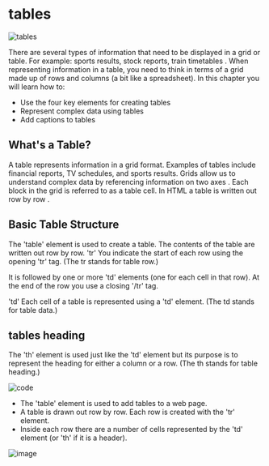 # tables 
![tables](https://i.stack.imgur.com/rehF7.png)

There are several types of information 
that need to be displayed in a grid or 
table. For example: sports results, stock 
reports, train timetables .
When representing information in a table, you need to think 
in terms of a grid made up of rows and columns (a bit like a 
spreadsheet). In this chapter you will learn how to:
*  Use the four key elements for creating tables
*  Represent complex data using tables
*  Add captions to tables 

## What's a Table?
A table represents information in a grid format. 
Examples of tables include financial reports, TV 
schedules, and sports results.
Grids allow us to understand 
complex data by referencing 
information on two axes . 
Each block in the grid is referred 
to as a table cell. In HTML a 
table is written out row by row . 
## Basic Table Structure 

The 'table' element is used 
to create a table. The contents 
of the table are written out row 
by row.
'tr'
You indicate the start of each 
row using the opening 'tr' tag. 
(The tr stands for table row.)

It is followed by one or more 
'td' elements (one for each cell 
in that row). 
At the end of the row you use a 
closing '/tr' tag.

'td'
Each cell of a table is 
represented using a 'td'
element. (The td stands for 
table data.)

## tables heading 

The 'th' element is used just 
like the 'td' element but its 
purpose is to represent the 
heading for either a column or 
a row. (The th stands for table 
heading.)

![code](https://isabelcastillo.com/wp-content/uploads/javascript-table-jquery-600x226.png) 

* The 'table' element is used to add tables to a web 
page.
*  A table is drawn out row by row. Each row is created 
with the 'tr' element.
*  Inside each row there are a number of cells represented by the 'td' element (or 'th' if it is a header).

![image](https://cdn.pixabay.com/photo/2015/04/23/22/00/tree-736885__480.jpg)




